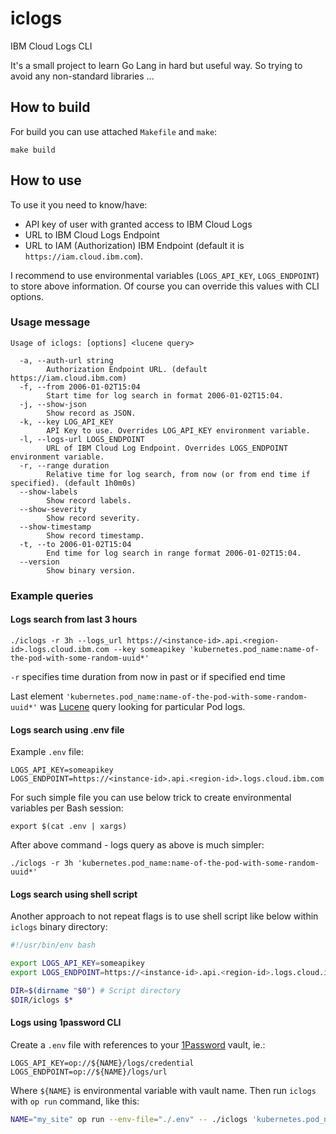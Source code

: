 # iclogs

IBM Cloud Logs CLI

It's a small project to learn Go Lang in hard but useful way.
So trying to avoid any non-standard libraries ...

## How to build

For build you can use attached `Makefile` and `make`:

```shell
make build
```

## How to use

To use it you need to know/have:

- API key of user with granted access to IBM Cloud Logs
- URL to IBM Cloud Logs Endpoint
- URL to IAM (Authorization) IBM Endpoint (default it is `https://iam.cloud.ibm.com`).

I recommend to use environmental variables (`LOGS_API_KEY`, `LOGS_ENDPOINT`) to store above information.
Of course you can override this values with CLI options.

### Usage message

```
Usage of iclogs: [options] <lucene query>

  -a, --auth-url string
        Authorization Endpoint URL. (default https://iam.cloud.ibm.com)
  -f, --from 2006-01-02T15:04
        Start time for log search in format 2006-01-02T15:04.
  -j, --show-json
        Show record as JSON.
  -k, --key LOG_API_KEY
        API Key to use. Overrides LOG_API_KEY environment variable.
  -l, --logs-url LOGS_ENDPOINT
        URL of IBM Cloud Log Endpoint. Overrides LOGS_ENDPOINT environment variable.
  -r, --range duration
        Relative time for log search, from now (or from end time if specified). (default 1h0m0s)
  --show-labels
        Show record labels.
  --show-severity
        Show record severity.
  --show-timestamp
        Show record timestamp.
  -t, --to 2006-01-02T15:04
        End time for log search in range format 2006-01-02T15:04.
  --version
        Show binary version.
```

### Example queries

#### Logs search from last 3 hours

```shell
./iclogs -r 3h --logs_url https://<instance-id>.api.<region-id>.logs.cloud.ibm.com --key someapikey 'kubernetes.pod_name:name-of-the-pod-with-some-random-uuid*'
```

`-r` specifies time duration from now in past or if specified end time

Last element `'kubernetes.pod_name:name-of-the-pod-with-some-random-uuid*'` was [Lucene](https://lucene.apache.org/core/2_9_4/queryparsersyntax.html) query looking for particular Pod logs.

#### Logs search using .env file

Example `.env` file:

```shell
LOGS_API_KEY=someapikey
LOGS_ENDPOINT=https://<instance-id>.api.<region-id>.logs.cloud.ibm.com
```

For such simple file you can use below trick to create environmental variables per Bash session:

```shell
export $(cat .env | xargs)
```

After above command - logs query as above is much simpler:

```shell
./iclogs -r 3h 'kubernetes.pod_name:name-of-the-pod-with-some-random-uuid*'
```

#### Logs search using shell script

Another approach to not repeat flags is to use shell script like below within `iclogs` binary directory:

```bash
#!/usr/bin/env bash

export LOGS_API_KEY=someapikey
export LOGS_ENDPOINT=https://<instance-id>.api.<region-id>.logs.cloud.ibm.com

DIR=$(dirname "$0") # Script directory
$DIR/iclogs $*
```

#### Logs using 1password CLI

Create a `.env` file with references to your [1Password](https://1password.com) vault, ie.:

```env
LOGS_API_KEY=op://${NAME}/logs/credential
LOGS_ENDPOINT=op://${NAME}/logs/url
```

Where `${NAME}` is environmental variable with vault name.
Then run `iclogs` with `op run` command, like this:

```bash
NAME="my_site" op run --env-file="./.env" -- ./iclogs 'kubernetes.pod_name:name-of-the-pod-with-some-random-uuid*'
```

